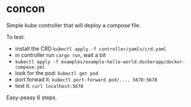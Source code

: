 # concon

Simple kube controller that will deploy a compose file.

To test:

* install the CRD `kubectl apply -f controller/yamls/crd.yaml`
* in controller run `cargo run`, wait a bit
* `kubectl apply -f examples/example-hello-world.dockerapp/docker-compose.yml`
* look for the pod: `kubectl get pod`
* port forwad it: `kubectl port-forward pod/.... 5678:5678`
* test it: `curl localhost:5678`

Easy-peasy 6 steps.

